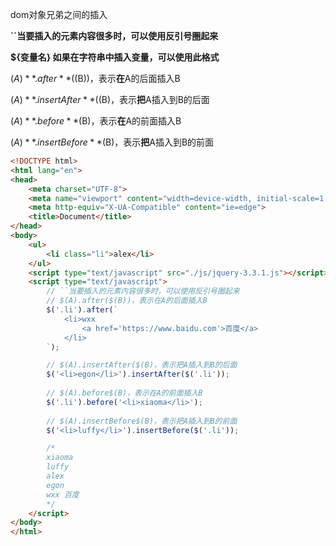 dom对象兄弟之间的插入

**``当要插入的元素内容很多时，可以使用反引号圈起来**

**${变量名} 如果在字符串中插入变量，可以使用此格式**

$(A)**.after**($(B))，表示**在**A的后面插入B

$(A)**.insertAfter**($(B)，表示**把**A插入到B的后面

$(A)**.before**$(B)，表示**在**A的前面插入B

$(A)**.insertBefore**$(B)，表示**把**A插入到B的前面

```html
<!DOCTYPE html>
<html lang="en">
<head>
    <meta charset="UTF-8">
    <meta name="viewport" content="width=device-width, initial-scale=1.0">
    <meta http-equiv="X-UA-Compatible" content="ie=edge">
    <title>Document</title>
</head>
<body>
    <ul>
        <li class="li">alex</li>
    </ul>
    <script type="text/javascript" src="./js/jquery-3.3.1.js"></script>
    <script type="text/javascript">
        // ``当要插入的元素内容很多时，可以使用反引号圈起来
        // $(A).after($(B))，表示在A的后面插入B
        $('.li').after(`
            <li>wxx
                <a href='https://www.baidu.com'>百度</a>
            </li>
        `);

        // $(A).insertAfter($(B)，表示把A插入到B的后面
        $('<li>egon</li>').insertAfter($('.li'));
        
        // $(A).before$(B)，表示在A的前面插入B
        $('.li').before('<li>xiaoma</li>');
            
        // $(A).insertBefore$(B)，表示把A插入到B的前面
        $('<li>luffy</li>').insertBefore($('.li'));

        /*
        xiaoma
        luffy
        alex
        egon
        wxx 百度
        */
    </script>
</body>
</html>
```

